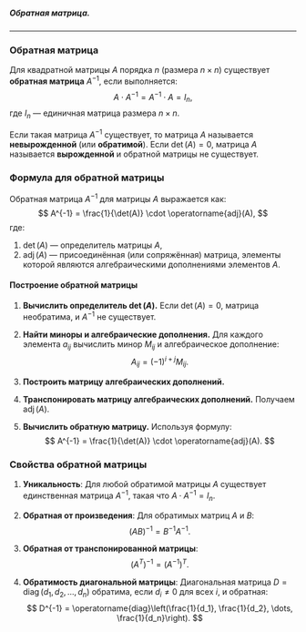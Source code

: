 ##### Обратная матрица.
---
### Обратная матрица
Для квадратной матрицы $A$ порядка $n$ (размера $n \times n$) существует **обратная матрица** $A^{-1}$, если выполняется:
$$
A \cdot A^{-1} = A^{-1} \cdot A = I_n,
$$
где $I_n$ — единичная матрица размера $n \times n$. 

Если такая матрица $A^{-1}$ существует, то матрица $A$ называется **невырожденной** (или **обратимой**). Если $\det(A) = 0$, матрица $A$ называется **вырожденной** и обратной матрицы не существует.
### Формула для обратной матрицы
Обратная матрица $A^{-1}$ для матрицы $A$ выражается как:
$$
A^{-1} = \frac{1}{\det(A)} \cdot \operatorname{adj}(A),
$$
где:
1. $\det(A)$ — определитель матрицы $A$,
2. $\operatorname{adj}(A)$ — присоединённая (или сопряжённая) матрица, элементы которой являются алгебраическими дополнениями элементов $A$.

#### Построение обратной матрицы

1. **Вычислить определитель $\det(A)$.**
   Если $\det(A) = 0$, матрица необратима, и $A^{-1}$ не существует.
   
2. **Найти миноры и алгебраические дополнения.**
   Для каждого элемента $a_{ij}$ вычислить минор $M_{ij}$ и алгебраическое дополнение:
   $$
   A_{ij} = (-1)^{i+j} M_{ij}.
   $$
3. **Построить матрицу алгебраических дополнений.**
4. **Транспонировать матрицу алгебраических дополнений.**
   Получаем $\operatorname{adj}(A)$.

5. **Вычислить обратную матрицу.**
   Используя формулу:
   $$
   A^{-1} = \frac{1}{\det(A)} \cdot \operatorname{adj}(A).
   $$

### Свойства обратной матрицы

1. **Уникальность**:
   Для любой обратимой матрицы $A$ существует единственная матрица $A^{-1}$, такая что $A \cdot A^{-1} = I_n$.

2. **Обратная от произведения**:
   Для обратимых матриц $A$ и $B$:
   $$
   (AB)^{-1} = B^{-1}A^{-1}.
   $$

3. **Обратная от транспонированной матрицы**:
   $$
   (A^T)^{-1} = (A^{-1})^T.
   $$

4. **Обратимость диагональной матрицы**:
   Диагональная матрица $D = \operatorname{diag}(d_1, d_2, \dots, d_n)$ обратима, если $d_i \neq 0$ для всех $i$, и обратная:
   $$
   D^{-1} = \operatorname{diag}\left(\frac{1}{d_1}, \frac{1}{d_2}, \dots, \frac{1}{d_n}\right).
   $$